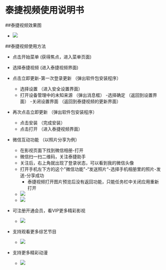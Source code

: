 # 泰捷视频使用说明书

##泰捷视频效果图
  - ![](https://github.com/openthos/app-testing-results/blob/master/IMGview/taijie.png)
  
##泰捷视频使用方法
  - 点击开始菜单    (获得焦点，进入菜单页面)
  - 选择泰捷视频   (进入泰捷视频界面)
  - 点击立即更新-第一次登录更新  （弹出软件包安装程序）
     - 选择设置  （进入安全设置界面）
     - 打开设备管理中的未知来源  （弹出消息框）
       -选择确定 （返回到设置界面）
       -关闭设置界面  （返回到泰捷视频的更新界面）
  - 再次点击立即更新  （弹出软件包安装程序）
       - 点击安装  （完成安装）
       - 点击打开  （进入泰捷视频界面）
  - 微信互动功能 （以照片分享为例）
     - 在影视页面下找到微信相册-打开
     - 微信扫一扫二维码，关注泰捷助手
     - 关注后，右上角就出现了登录状态，可以看到我的微信头像
     - 打开手机左下方的这个"微信功能"-“发送照片“-选择手机相册里的照片-发送-分享成功
       - 泰捷视频打开图片预览后没有返回功能，只能任务栏中关闭应用重新打开
     - ![](https://github.com/openthos/community-analysis/blob/master/pic/tmp_17440-Screenshot_2017-01-12-15-47-33-224998490.png)
     - ![](https://github.com/openthos/community-analysis/blob/master/pic/tmp_17440-Screenshot_2017-01-12-15-47-51-1238779364.png)
  - 可注册开通会员，看VIP更多精彩影视
     - ![](https://github.com/openthos/community-analysis/blob/master/pic/tmp_17440-Screenshot_2017-01-12-16-52-22-106783731.png)
     
  - 支持观看更多综艺节目
     - ![](https://github.com/openthos/community-analysis/blob/master/pic/tmp_17440-Screenshot_2017-01-12-16-51-20-238253544.png)
  - 支持更多精彩动漫
     - ![](https://github.com/openthos/community-analysis/blob/master/pic/tmp_17440-Screenshot_2017-01-12-16-51-31196699039.png)
